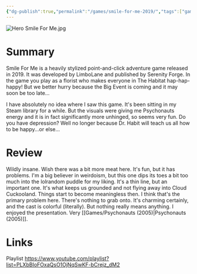 ```yaml
---
{"dg-publish":true,"permalink":"/games/smile-for-me-2019/","tags":["games","LP"],"created":"2023-12-08","updated":"2025-10-02"}
---
```



![Hero Smile For Me.jpg](/img/user/_sys/Attachments/Hero%20Smile%20For%20Me.jpg)

# Summary

Smile For Me is a heavily stylized point-and-click adventure game released in 2019. It was developed by LimboLane and published by Serenity Forge. In the game you play as a florist who makes everyone in The Habitat hap-hap-happy! But we better hurry because the Big Event is coming and it may soon be too late...

I have absolutely no idea where I saw this game. It's been sitting in my Steam library for a while. But the visuals were giving me Psychonauts energy and it is in fact significantly more unhinged, so seems very fun. Do you have depression? Well no longer because Dr. Habit will teach us all how to be happy...or else...

# Review

Wildly insane. Wish there was a bit more meat here. It's fun, but it has problems. I'm a big believer in weirdoism, but this one dips its toes a bit too much into the lolrandom puddle for my liking. It's a thin line, but an important one. It's what keeps us grounded and not flying away into Cloud Cuckooland. Things start to become meaningless then. I think that's the primary problem here. There's nothing to grab onto. It's charming certainly, and the cast is colorful (literally). But nothing really means anything. I enjoyed the presentation. Very [[Games/Psychonauts (2005)\|Psychonauts (2005)]].

# Links

Playlist https://www.youtube.com/playlist?list=PLXbBIoFOxaQsO1OjNqSwKF-bCrejz_dM2
